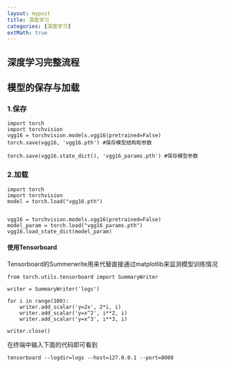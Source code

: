 ```yaml
---
layout: mypost
title: 深度学习
categories: [深度学习]
extMath: true
---
```


## 深度学习完整流程

###








## 模型的保存与加载
### 1.保存
```
import torch
import torchvision
vgg16 = torchvision.models.vgg16(pretrained=False)
torch.save(vgg16, 'vgg16.pth') #保存模型结构和参数

torch.save(vgg16.state_dict(), 'vgg16_params.pth') #保存模型参数

```
### 2.加载
```
import torch
import torchvision
model = torch.load("vgg16.pth")


vgg16 = torchvision.models.vgg16(pretrained=False)
model_param = torch.load("vgg16_params.pth") 
vgg16.load_state_dict(model_param)

```
#### 使用Tensorboard
Tensorboard的Summerwrite用来代替直接通过matplotlib来监测模型训练情况
```
from torch.utils.tensorboard import SummaryWriter

writer = SummaryWriter('logs')

for i in range(100):
    writer.add_scalar('y=2x', 2*i, i)
    writer.add_scalar('y=x^2', i**2, i)
    writer.add_scalar('y=x^3', i**3, i)

writer.close()
```
在终端中输入下面的代码即可看到
```
tensorboard --logdir=logs --host=127.0.0.1 --port=8008 
```

